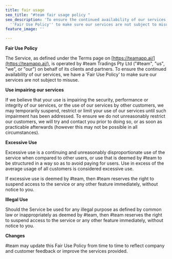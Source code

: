 ```yaml
---
title: fair usage
seo_title: "#team fair usage policy "
seo_description: 'To ensure the continued availability of our services, we have a
  ''Fair Use Policy'' to make sure our services are not subject to misuse. '
feature_image: ''

---
```

**Fair Use Policy**

The Service, as defined under the Terms page on [https://teamapp.ai/](https://teamapp.ai/), is operated by #team Tradings Pty Ltd (&quot;#team&quot;, &quot;us&quot;, &quot;we&quot;, or &quot;our&quot;) on behalf of its clients and partners. To ensure the continued availability of our services, we have a &#39;Fair Use Policy&#39; to make sure our services are not subject to misuse.

**Use impairing our services**

If we believe that your use is impairing the security, performance or integrity of our services, or the use of our services by other customers, we may temporarily suspend, restrict or limit your use of our services until such impairment has been addressed. To ensure we do not unreasonably restrict our customers, we will try and contact you prior to doing so, or as soon as practicable afterwards (however this may not be possible in all circumstances).

**Excessive Use**

Excessive use is a continuing and unreasonably disproportionate use of the service when compared to other users, or use that is deemed by #team to be structured in a way so as to avoid paying for users.  Use in excess of the average usage of all customers is considered excessive use.

If excessive use is deemed by #team, then #team reserves the right to suspend access to the service or any other feature immediately, without notice to you.

**Illegal Use**

Should the Service be used for any illegal purpose as defined by common law or inappropriately as deemed by #team, then #team reserves the right to suspend access to the service or any other feature immediately, without notice to you.

**Changes**

#team may update this Fair Use Policy from time to time to reflect company and customer feedback or improve the services provided.